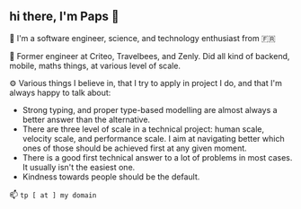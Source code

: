 ## hi there, I'm Paps 👋

🥖 I'm a software engineer, science, and technology enthusiast from 🇫🇷

🔭 Former engineer at Criteo, Travelbees, and Zenly. Did all kind of backend, mobile, maths things, at various level of scale.

⚙️ Various things I believe in, that I try to apply in project I do, and that I'm always happy to talk about:

- Strong typing, and proper type-based modelling are almost always a better answer than the alternative.
- There are three level of scale in a technical project: human scale, velocity scale, and performance scale.
  I aim at navigating better which ones of those should be achieved first at any given moment.
- There is a good first technical answer to a lot of problems in most cases. It usually isn't the easiest one.
- Kindness towards people should be the default.

📫 `tp [ at ] my domain`
